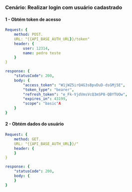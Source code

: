 ### Cenário: Realizar login com usuário cadastrado

#### 1 - Obtém token de acesso

```yaml
Request: {
    method: POST.
    URL: "{{API_BASE_AUTH_URL}}/token"
    header: {
        user: 12314,
        name: pedro teste
    }
}
```

```yaml
response: {
    "statusCode": 200,
    body: {
        "access_token": "W1jWZ5irQ4G3sBpvDuD-dsGMj5E",
        "token_type": "bearer",
        "refresh_token": "e_Fk-VjdVmsVcQ3mSP8-QBYTUOw",
        "expires_in": 43199,
        "scope": "basic"A
    }
}
```
#### 2 - Obtém dados do usuário

```yaml
Request: {
    method: GET.
    URL: "{{API_BASE_AUTH_URL}}/"
    header: {
    }
}
```

```yaml
response: {
    "statusCode": 200,
    body: {
    }
}
